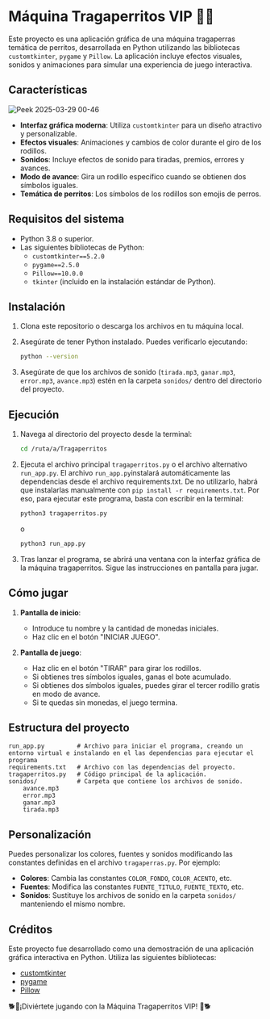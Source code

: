 # Máquina Tragaperritos VIP 🎰🐶

Este proyecto es una aplicación gráfica de una máquina tragaperras temática de perritos, desarrollada en Python utilizando las bibliotecas `customtkinter`, `pygame` y `Pillow`. La aplicación incluye efectos visuales, sonidos y animaciones para simular una experiencia de juego interactiva.

## Características

![Peek 2025-03-29 00-46](https://github.com/user-attachments/assets/36cf631f-27d6-491f-b76f-ac0547f333ce)

- **Interfaz gráfica moderna**: Utiliza `customtkinter` para un diseño atractivo y personalizable.
- **Efectos visuales**: Animaciones y cambios de color durante el giro de los rodillos.
- **Sonidos**: Incluye efectos de sonido para tiradas, premios, errores y avances.
- **Modo de avance**: Gira un rodillo específico cuando se obtienen dos símbolos iguales.
- **Temática de perritos**: Los símbolos de los rodillos son emojis de perros.

## Requisitos del sistema

- Python 3.8 o superior.
- Las siguientes bibliotecas de Python:
  - `customtkinter==5.2.0`
  - `pygame==2.5.0`
  - `Pillow==10.0.0`
  - `tkinter` (incluido en la instalación estándar de Python).

## Instalación

1. Clona este repositorio o descarga los archivos en tu máquina local.
2. Asegúrate de tener Python instalado. Puedes verificarlo ejecutando:

   ```bash
   python --version
   ```
3. Asegúrate de que los archivos de sonido (`tirada.mp3`, `ganar.mp3`, `error.mp3`, `avance.mp3`) estén en la carpeta `sonidos/` dentro del directorio del proyecto.

## Ejecución

1. Navega al directorio del proyecto desde la terminal:

   ```bash
   cd /ruta/a/Tragaperritos
   ```

2. Ejecuta el archivo principal `tragaperritos.py` o el archivo alternativo `run_app.py`. El archivo `run_app.py`instalará automáticamente las dependencias desde el archivo requirements.txt. De no utilizarlo, habrá que instalarlas manualmente con `pip install -r requirements.txt`. Por eso, para ejecutar este programa, basta con escribir en la terminal:

   ```bash
   python3 tragaperritos.py
   ```

   o

   ```bash
   python3 run_app.py
   ```

3. Tras lanzar el programa, se abrirá una ventana con la interfaz gráfica de la máquina tragaperritos. Sigue las instrucciones en pantalla para jugar.

## Cómo jugar

1. **Pantalla de inicio**:
   - Introduce tu nombre y la cantidad de monedas iniciales.
   - Haz clic en el botón "INICIAR JUEGO".

2. **Pantalla de juego**:
   - Haz clic en el botón "TIRAR" para girar los rodillos.
   - Si obtienes tres símbolos iguales, ganas el bote acumulado.
   - Si obtienes dos símbolos iguales, puedes girar el tercer rodillo gratis en modo de avance.
   - Si te quedas sin monedas, el juego termina.

## Estructura del proyecto

```
run_app.py         # Archivo para iniciar el programa, creando un entorno virtual e instalando en el las dependencias para ejecutar el programa
requirements.txt   # Archivo con las dependencias del proyecto.
tragaperritos.py   # Código principal de la aplicación.
sonidos/           # Carpeta que contiene los archivos de sonido.
    avance.mp3
    error.mp3
    ganar.mp3
    tirada.mp3
```

## Personalización

Puedes personalizar los colores, fuentes y sonidos modificando las constantes definidas en el archivo `tragaperras.py`. Por ejemplo:

- **Colores**: Cambia las constantes `COLOR_FONDO`, `COLOR_ACENTO`, etc.
- **Fuentes**: Modifica las constantes `FUENTE_TITULO`, `FUENTE_TEXTO`, etc.
- **Sonidos**: Sustituye los archivos de sonido en la carpeta `sonidos/` manteniendo el mismo nombre.

## Créditos

Este proyecto fue desarrollado como una demostración de una aplicación gráfica interactiva en Python. Utiliza las siguientes bibliotecas:

- [customtkinter](https://github.com/TomSchimansky/CustomTkinter)
- [pygame](https://www.pygame.org/)
- [Pillow](https://python-pillow.org/)

🐕🎰¡Diviértete jugando con la Máquina Tragaperritos VIP! 🎰🐕

